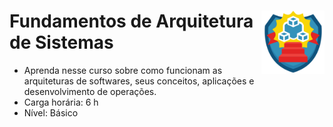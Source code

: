 <div width=100%>
    <img src="dio_course_bagde.png" width="20%" align="right">
<h1>Fundamentos de Arquitetura de Sistemas </h1>
</div>

* Aprenda nesse curso sobre como funcionam as arquiteturas de softwares, seus conceitos, aplicações e desenvolvimento de operações. 
* Carga horária: 6 h
* Nível: Básico